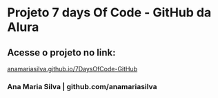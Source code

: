 # Projeto 7 days Of Code - GitHub da Alura

## Acesse o projeto no link:

[anamariasilva.github.io/7DaysOfCode-GitHub](https://anamariasilva.github.io/7DaysOfCode-GitHub/)

### Ana Maria Silva | github.com/anamariasilva
